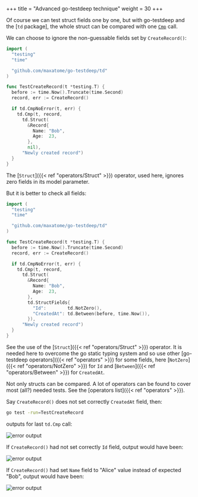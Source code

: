 +++
title = "Advanced go-testdeep technique"
weight = 30
+++

Of course we can test struct fields one by one, but with go-testdeep
and the [`td` package], the whole struct can be compared with one
[`Cmp`](https://pkg.go.dev/github.com/maxatome/go-testdeep/td#Cmp) call.

We can choose to ignore the non-guessable fields set by
`CreateRecord()`:

```go
import (
  "testing"
  "time"

  "github.com/maxatome/go-testdeep/td"
)

func TestCreateRecord(t *testing.T) {
  before := time.Now().Truncate(time.Second)
  record, err := CreateRecord()

  if td.CmpNoError(t, err) {
    td.Cmp(t, record,
      td.Struct(
        &Record{
          Name: "Bob",
          Age:  23,
        },
        nil),
      "Newly created record")
  }
}
```

The [`Struct`]({{< ref "operators/Struct" >}}) operator, used here,
ignores zero fields in its model parameter.

But it is better to check all fields:

```go
import (
  "testing"
  "time"

  "github.com/maxatome/go-testdeep/td"
)

func TestCreateRecord(t *testing.T) {
  before := time.Now().Truncate(time.Second)
  record, err := CreateRecord()

  if td.CmpNoError(t, err) {
    td.Cmp(t, record,
      td.Struct(
        &Record{
          Name: "Bob",
          Age:  23,
        },
        td.StructFields{
          "Id":        td.NotZero(),
          "CreatedAt": td.Between(before, time.Now()),
        }),
      "Newly created record")
  }
}
```

See the use of the [`Struct`]({{< ref "operators/Struct" >}})
operator. It is needed here to overcome the go static typing system
and so use other [go-testdeep operators]({{< ref "operators" >}})
for some fields, here [`NotZero`]({{< ref "operators/NotZero" >}}) for
`Id` and [`Between`]({{< ref "operators/Between" >}}) for `CreatedAt`.

Not only structs can be compared. A lot of operators can be
found to cover most (all?) needed tests. See the
[operators list]({{< ref "operators" >}}).

Say `CreateRecord()` does not set correctly `CreatedAt` field, then:
```sh
go test -run=TestCreateRecord
```

outputs for last `td.Cmp` call:

![error output](/images/colored-newly1.svg)

If `CreateRecord()` had not set correctly `Id` field, output would have
been:

![error output](/images/colored-newly2.svg)

If `CreateRecord()` had set `Name` field to "Alice" value instead of
expected "Bob", output would have been:

![error output](/images/colored-newly3.svg)

